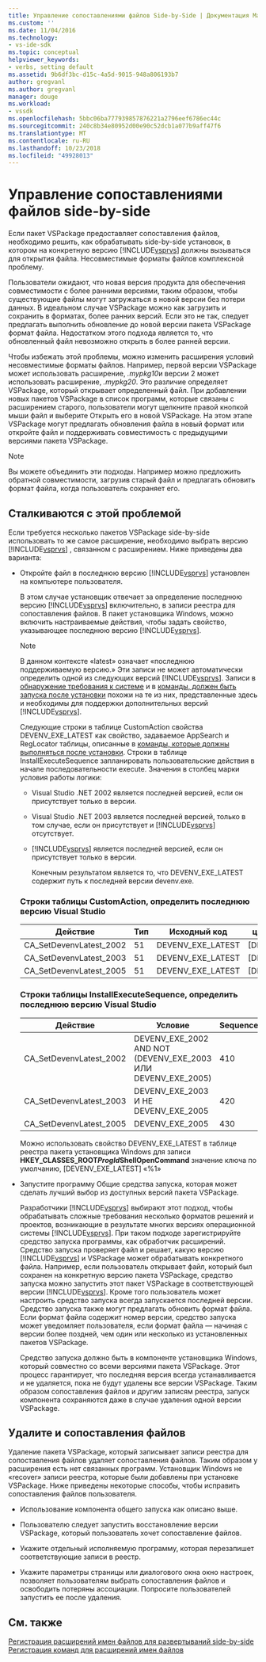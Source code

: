 ```yaml
---
title: Управление сопоставлениями файлов Side-by-Side | Документация Майкрософт
ms.custom: ''
ms.date: 11/04/2016
ms.technology:
- vs-ide-sdk
ms.topic: conceptual
helpviewer_keywords:
- verbs, setting default
ms.assetid: 9b6df3bc-d15c-4a5d-9015-948a806193b7
author: gregvanl
ms.author: gregvanl
manager: douge
ms.workload:
- vssdk
ms.openlocfilehash: 5bbc06ba777939857876221a2796eef6786ec44c
ms.sourcegitcommit: 240c8b34e80952d00e90c52dcb1a077b9aff47f6
ms.translationtype: MT
ms.contentlocale: ru-RU
ms.lasthandoff: 10/23/2018
ms.locfileid: "49928013"
---
```

# <a name="manage-side-by-side-file-associations"></a>Управление сопоставлениями файлов side-by-side
Если пакет VSPackage предоставляет сопоставления файлов, необходимо решить, как обрабатывать side-by-side установок, в котором на конкретную версию [!INCLUDE[vsprvs](../code-quality/includes/vsprvs_md.md)] должны вызываться для открытия файла. Несовместимые форматы файлов комплексной проблему.  
  
 Пользователи ожидают, что новая версия продукта для обеспечения совместимости с более ранними версиями, таким образом, чтобы существующие файлы могут загружаться в новой версии без потери данных. В идеальном случае VSPackage можно как загрузить и сохранить в форматах, более ранних версий. Если это не так, следует предлагать выполнить обновление до новой версии пакета VSPackage формат файла. Недостатком этого подхода является то, что обновленный файл невозможно открыть в более ранней версии.  
  
 Чтобы избежать этой проблемы, можно изменить расширения условий несовместимые форматы файлов. Например, первой версии VSPackage может использовать расширение, *.mypkg10*и версии 2 может использовать расширение, *.mypkg20*. Это различие определяет VSPackage, который открывает определенный файл. При добавлении новых пакетов VSPackage в список программ, которые связаны с расширением старого, пользователи могут щелкните правой кнопкой мыши файл и выберите Открыть его в новой VSPackage. На этом этапе VSPackage могут предлагать обновления файла в новый формат или откройте файл и поддерживать совместимость с предыдущими версиями пакета VSPackage.  
  
> [!NOTE]
>  Вы можете объединить эти подходы. Например можно предложить обратной совместимости, загрузив старый файл и предлагать обновить формат файла, когда пользователь сохраняет его.  
  
## <a name="face-the-problem"></a>Сталкиваются с этой проблемой  
 Если требуется несколько пакетов VSPackage side-by-side использовать то же самое расширение, необходимо выбрать версию [!INCLUDE[vsprvs](../code-quality/includes/vsprvs_md.md)] , связанном с расширением. Ниже приведены два варианта:  
  
- Откройте файл в последнюю версию [!INCLUDE[vsprvs](../code-quality/includes/vsprvs_md.md)] установлен на компьютере пользователя.  
  
   В этом случае установщик отвечает за определение последнюю версию [!INCLUDE[vsprvs](../code-quality/includes/vsprvs_md.md)] включительно, в записи реестра для сопоставления файлов. В пакет установщика Windows, можно включить настраиваемые действия, чтобы задать свойство, указывающее последнюю версию [!INCLUDE[vsprvs](../code-quality/includes/vsprvs_md.md)].  
  
  > [!NOTE]
  >  В данном контексте «latest» означает «последнюю поддерживаемую версию.» Эти записи не может автоматически определить одной из следующих версий [!INCLUDE[vsprvs](../code-quality/includes/vsprvs_md.md)]. Записи в [обнаружение требования к системе](../extensibility/internals/detecting-system-requirements.md) и в [команды, должен быть запуска после установки](../extensibility/internals/commands-that-must-be-run-after-installation.md) похожи на те из них, представленные здесь и необходимы для поддержки дополнительных версий [!INCLUDE[vsprvs](../code-quality/includes/vsprvs_md.md)].  
  
   Следующие строки в таблице CustomAction свойства DEVENV_EXE_LATEST как свойство, задаваемое AppSearch и RegLocator таблицы, описанные в [команды, которые должны выполняться после установки](../extensibility/internals/commands-that-must-be-run-after-installation.md). Строки в таблице InstallExecuteSequence запланировать пользовательские действия в начале последовательности execute. Значения в столбец марки условия работы логики:  
  
  - Visual Studio .NET 2002 является последней версией, если он присутствует только в версии.  
  
  - Visual Studio .NET 2003 является последней версией, только в том случае, если он присутствует и [!INCLUDE[vsprvs](../code-quality/includes/vsprvs_md.md)] отсутствует.  
  
  - [!INCLUDE[vsprvs](../code-quality/includes/vsprvs_md.md)] является последней версией, если он присутствует только в версии.  
  
    Конечным результатом является то, что DEVENV_EXE_LATEST содержит путь к последней версии devenv.exe.  
  
  ### <a name="customaction-table-rows-that-determine-the-latest-version-of-visual-studio"></a>Строки таблицы CustomAction, определить последнюю версию Visual Studio  
  
  |Действие|Тип|Исходный код|целевого объекта|  
  |------------|----------|------------|------------|  
  |CA_SetDevenvLatest_2002|51|DEVENV_EXE_LATEST|[DEVENV_EXE_2002]|  
  |CA_SetDevenvLatest_2003|51|DEVENV_EXE_LATEST|[DEVENV_EXE_2003]|  
  |CA_SetDevenvLatest_2005|51|DEVENV_EXE_LATEST|[DEVENV_EXE_2005]|  
  
  ### <a name="installexecutesequence-table-rows-that-determine-the-latest-version-of-visual-studio"></a>Строки таблицы InstallExecuteSequence, определить последнюю версию Visual Studio  
  
  |Действие|Условие|Sequence|  
  |------------|---------------|--------------|  
  |CA_SetDevenvLatest_2002|DEVENV_EXE_2002 AND NOT (DEVENV_EXE_2003 ИЛИ DEVENV_EXE_2005)|410|  
  |CA_SetDevenvLatest_2003|DEVENV_EXE_2003 И НЕ DEVENV_EXE_2005|420|  
  |CA_SetDevenvLatest_2005|DEVENV_EXE_2005|430|  
  
   Можно использовать свойство DEVENV_EXE_LATEST в таблице реестра пакета установщика Windows для записи **HKEY_CLASSES_ROOT*ProgId*ShellOpenCommand** значение ключа по умолчанию, [DEVENV_EXE_LATEST] «%1»  
  
- Запустите программу Общие средства запуска, которая может сделать лучший выбор из доступных версий пакета VSPackage.  
  
   Разработчики [!INCLUDE[vsprvs](../code-quality/includes/vsprvs_md.md)] выбирают этот подход, чтобы обрабатывать сложные требования несколько форматов решений и проектов, возникающие в результате многих версиях операционной системы [!INCLUDE[vsprvs](../code-quality/includes/vsprvs_md.md)]. При таком подходе зарегистрируйте средство запуска программы, как обработчик расширений. Средство запуска проверяет файл и решает, какую версию [!INCLUDE[vsprvs](../code-quality/includes/vsprvs_md.md)] и VSPackage может обрабатывать конкретного файла. Например, если пользователь открывает файл, который был сохранен на конкретную версию пакета VSPackage, средство запуска можно запустить этот пакет VSPackage в соответствующей версии [!INCLUDE[vsprvs](../code-quality/includes/vsprvs_md.md)]. Кроме того пользователь может настроить средство запуска всегда запускается последней версии. Средство запуска также могут предлагать обновить формат файла. Если формат файла содержит номер версии, средство запуска может уведомляет пользователя, если формат файла — начиная с версии более поздней, чем один или несколько из установленных пакетов VSPackage.  
  
   Средство запуска должно быть в компоненте установщика Windows, который совместно со всеми версиями пакета VSPackage. Этот процесс гарантирует, что последняя версия всегда устанавливается и не удаляется, пока не будут удалены все версии VSPackage. Таким образом сопоставления файлов и другим записям реестра, запуск компонента сохраняются даже в случае удаления одной версии VSPackage.  
  
## <a name="uninstall-and-file-associations"></a>Удалите и сопоставления файлов  
 Удаление пакета VSPackage, который записывает записи реестра для сопоставления файлов удаляет сопоставления файлов. Таким образом у расширения есть нет связанных программ. Установщик Windows не «recover» записи реестра, которые были добавлены при установке VSPackage. Ниже приведены некоторые способы, чтобы исправить сопоставления файлов пользователя.  
  
-   Использование компонента общего запуска как описано выше.  
  
-   Пользователю следует запустить восстановление версии VSPackage, который пользователь хочет сопоставление файлов.  
  
-   Укажите отдельный исполняемую программу, которая перезапишет соответствующие записи в реестр.  
  
-   Укажите параметры страницы или диалогового окна окно настроек, позволяет пользователям выбрать сопоставления файлов и освободить потеряны ассоциации. Попросите пользователей запустить ее после удаления.  
  
## <a name="see-also"></a>См. также  
 [Регистрация расширений имен файлов для развертываний side-by-side](../extensibility/registering-file-name-extensions-for-side-by-side-deployments.md)   
 [Регистрация команд для расширений имен файлов](../extensibility/registering-verbs-for-file-name-extensions.md)